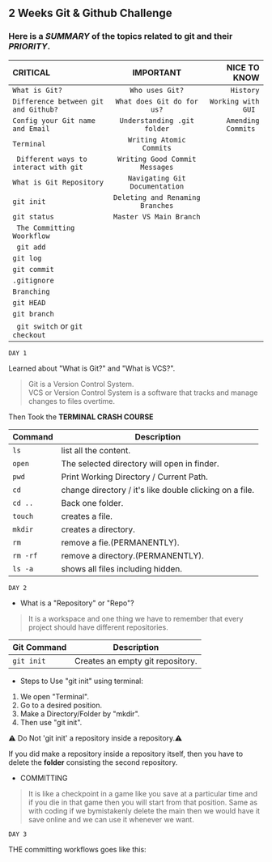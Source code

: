 ## 2 Weeks Git & Github Challenge

### Here is a _SUMMARY_ of the topics related to git and their _PRIORITY_. 

 CRITICAL                                 |             IMPORTANT                | NICE TO KNOW |
| :---                                    |               :---:                  |     ---:     |
| `What is Git?`                          | `Who uses Git?`                      | `History`    |
|` Difference between git and Github? `   | `What does Git do for us?`           | `Working with GUI `  |
|` Config your Git name and Email `       | `Understanding .git folder`          | `Amending Commits `|
|` Terminal `                             | `Writing Atomic Commits`             | ` `|
|` Different ways to interact with git`   | `Writing Good Commit Messages`       | ` `|
|` What is Git Repository `               | `Navigating Git Documentation`       | ` `|
|` git init `                             | `Deleting and Renaming Branches`     | ` `|
|` git status `                           | `Master VS Main Branch`              | ` `|
|` The Committing Woorkflow`              | `                        `           | ` `|
|` git add`                               | `                        `           | ` `|
|` git log `                              | `                        `           | ` `|
|` git commit `                           | `                        `           | ` `|
|` .gitignore `                           | `                        `           | ` `|
|` Branching `                            | `                        `           | ` `|
|` git HEAD `                             | `                        `           | ` `|
|` git branch `                           | `                        `           | ` `|
|` git switch` or `git checkout`          | `                        `           | ` `|








```
DAY 1
```
Learned about "What is Git?" and "What is VCS?".  
>Git is a Version Control System.  
>VCS or Version Control System is a software that tracks and manage changes to files overtime.

Then Took the <b>TERMINAL CRASH COURSE</b>

| Command | Description |
| --- | --- |
| `ls` | list all the content.                                    |
| `open` | The selected directory will open in finder.            |
| `pwd` | Print Working Directory / Current Path.                 |
| `cd` | change directory / it's like double clicking on a file.  |
| `cd ..` | Back one folder.                                      |
| `touch` | creates a file.                                       |  
| `mkdir` |creates a directory.                                   |
| `rm` | remove a fie.(PERMANENTLY).                              |
| `rm -rf` | remove a directory.(PERMANENTLY).                    |
| `ls -a` | shows all files including hidden.                     |

```
DAY 2
```
- What is a "Repository" or "Repo"?       
>It is a workspace and one thing we have to remember that every project should have different repositories.

| Git Command | Description |
| --- | --- |
| `git init` | Creates an empty git repository.                |



- Steps to Use "git init" using terminal:
1. We open "Terminal".
2. Go to a desired position.
3. Make a Directory/Folder by "mkdir".
4. Then use "git init".

:warning: Do Not 'git init' a repository inside a repository.:warning:

If you did make a repository inside a repository itself, then you have to delete the **folder** consisting the second repository.


- COMMITTING
>It is like a checkpoint in a game like you save at a particular time and if you die in that game then you will start from that position. Same as with coding if we bymistakenly delete the main then we would have it save online and we can use it whenever we want.


```
DAY 3
```

THE committing workflows goes like this:





